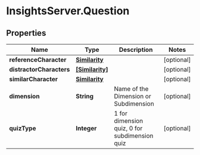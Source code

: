 # InsightsServer.Question

## Properties
Name | Type | Description | Notes
------------ | ------------- | ------------- | -------------
**referenceCharacter** | [**Similarity**](Similarity.md) |  | [optional] 
**distractorCharacters** | [**[Similarity]**](Similarity.md) |  | [optional] 
**similarCharacter** | [**Similarity**](Similarity.md) |  | [optional] 
**dimension** | **String** | Name of the Dimension or Subdimension | [optional] 
**quizType** | **Integer** | 1 for dimension quiz, 0 for subdimension quiz | [optional] 



